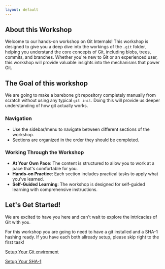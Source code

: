 ```yaml
---
layout: default
---
```


## About this Workshop
Welcome to our hands-on workshop on Git Internals! This workshop is designed to give you a deep dive into the workings of the `.git` folder, helping you understand the core concepts of Git, including blobs, trees, commits, and branches. Whether you're new to Git or an experienced user, this workshop will provide valuable insights into the mechanisms that power Git.

## The Goal of this workshop
We are going to make a barebone git repository completely manually from scratch without using any typical `git init`. Doing this will provide us deeper understanding of how git actually works.

### Navigation
- Use the sidebar/menu to navigate between different sections of the workshop.
- Sections are organized in the order they should be completed.

### Working Through the Workshop
- **At Your Own Pace**: The content is structured to allow you to work at a pace that's comfortable for you.
- **Hands-on Practice**: Each section includes practical tasks to apply what you've learned.
- **Self-Guided Learning**: The workshop is designed for self-guided learning with comprehensive instructions.

## Let's Get Started!
We are excited to have you here and can't wait to explore the intricacies of Git with you.

For this workshop you are going to need to have a git installed and a SHA-1 hashing ready. If you have each both allready setup, please skip right to the first task!

[Setup Your Git enviroment](pages/git-setup.md) 

[Setup Your SHA-1](pages/hashing-setup.md) 
